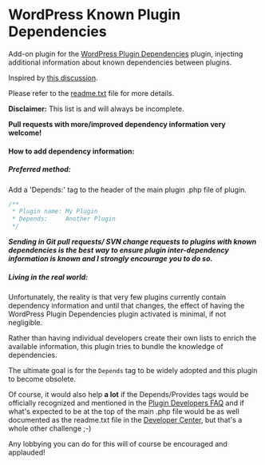 WordPress Known Plugin Dependencies
============================

Add-on plugin for the [WordPress Plugin Dependencies](https://github.com/x-team/wp-plugin-dependencies) plugin, injecting additional information about known dependencies between plugins.

Inspired by [this discussion](https://github.com/x-team/wp-plugin-dependencies/issues/34).

Please refer to the [readme.txt](https://github.com/jrfnl/wp-known-plugin-dependencies/blob/master/README.txt) file for more details.

**Disclaimer:** This list is and will always be incomplete.

**Pull requests with more/improved dependency information very welcome!**


#### How to add dependency information:

##### Preferred method:
Add a 'Depends:' tag to the header of the main plugin .php file of plugin.

```php
/**
 * Plugin name: My Plugin
 * Depends:     Another Plugin
 */
```

__*Sending in Git pull requests/ SVN change requests to plugins with known dependencies is the best way to ensure plugin inter-dependency information is known and I strongly encourage you to do so.*__


##### Living in the real world:
Unfortunately, the reality is that very few plugins currently contain dependency information and until that changes, the effect of having the WordPress Plugin Dependencies plugin activated is minimal, if not negligible.

Rather than having individual developers create their own lists to enrich the available information, this plugin tries to  bundle the knowledge of dependencies.

The ultimate goal is for the `Depends` tag to be widely adopted and this plugin to become obsolete.


Of course, it would also help **a lot** if the Depends/Provides tags would be officially recognized and mentioned in the [Plugin Developers FAQ](https://developer.wordpress.org/plugins/wordpress-org/plugin-developer-faq/) and if what's expected to be at the top of the main .php file would be as well documented as the readme.txt file in the [Developer Center](https://wordpress.org/plugins/developers/), but that's a whole other challenge ;-)

Any lobbying you can do for this will of course be encouraged and applauded!
